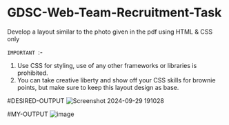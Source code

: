 # GDSC-Web-Team-Recruitment-Task
Develop a layout similar to the photo given in the pdf   using HTML &amp; CSS only 

``IMPORTANT ``:-
1. Use CSS for styling, use of any other frameworks or libraries is prohibited.
2. You can take creative liberty and show off your CSS skills for brownie points, but
make sure to keep this layout design as base.


#DESIRED-OUTPUT 
![Screenshot 2024-09-29 191028](https://github.com/user-attachments/assets/1ff94247-55d1-4c99-adbe-3d72f8f9de8e)

#MY-OUTPUT 
![image](https://github.com/user-attachments/assets/49178d56-09eb-47ef-9343-7909ae74ae7e)







